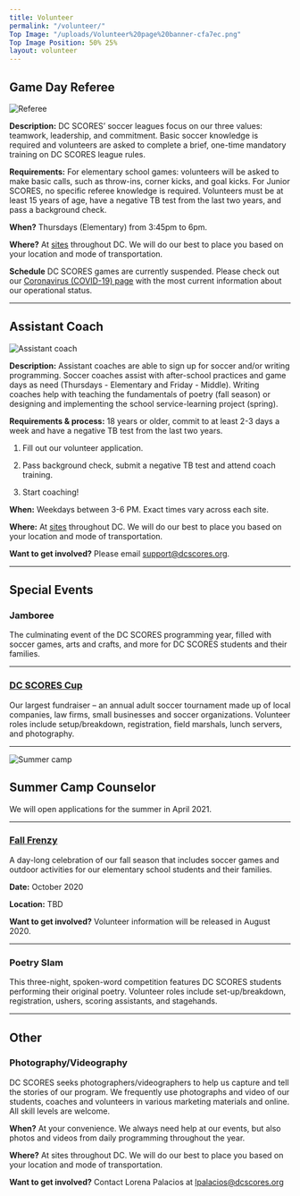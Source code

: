 ```yaml
---
title: Volunteer
permalink: "/volunteer/"
Top Image: "/uploads/Volunteer%20page%20banner-cfa7ec.png"
Top Image Position: 50% 25%
layout: volunteer
---
```


<span id="volunteer-referee"></span>

## Game Day Referee

![Referee](/uploads/volunteer-referee-float-left.jpg)

**Description:**
DC SCORES’ soccer leagues focus on our three values: teamwork, leadership, and commitment. Basic soccer knowledge is required and volunteers are asked to complete a brief, one-time mandatory training on DC SCORES league rules.

**Requirements:**
For elementary school games: volunteers will be asked to make basic calls, such as throw-ins, corner kicks, and goal kicks. For Junior SCORES, no specific referee knowledge is required. Volunteers must be at least 15 years of age, have a negative TB test from the last two years, and pass a background check.

**When?**
Thursdays (Elementary) from 3:45pm to 6pm. <br>

**Where?**
At <a href="/our-program/program-sites/" target="_blank">sites</a> throughout DC. We will do our best to place you based on your location and mode of transportation.

**Schedule**
DC SCORES games are currently suspended. Please check out our [Coronavirus (COVID-19) page](https://parents.dcscores.org/covid-19) with the most current information about our operational status.

---

<span id="volunteer-assistant-coach"></span>

## Assistant Coach

![Assistant coach](/uploads/volunteer-assistant-coach-float-left.jpg)

**Description:**
Assistant coaches are able to sign up for soccer and/or writing programming. Soccer coaches assist with after-school practices and game days as need (Thursdays - Elementary and Friday - Middle). Writing coaches help with teaching the fundamentals of poetry (fall season) or designing and implementing the school service-learning project (spring).

**Requirements & process:**
18 years or older, commit to at least 2-3 days a week and have a negative TB test from the last two years.

1. Fill out our volunteer application.

2. Pass background check, submit a negative TB test and attend coach training.

3. Start coaching!

**When:**
Weekdays between 3-6 PM. Exact times vary across each site.

**Where:**
At <a href="/our-program/program-sites/" target="_blank">sites</a> throughout DC. We will do our best to place you based on your location and mode of transportation.

**Want to get involved?**
Please email support@dcscores.org.

---

<span id="volunteer-special-events"></span>

## Special Events


### Jamboree

The culminating event of the DC SCORES programming year, filled with soccer games, arts and crafts, and more for DC SCORES students and their families.

---

### [DC SCORES Cup](https://www.dcscorescup.org/)

Our largest fundraiser – an annual adult soccer tournament made up of local companies, law firms, small businesses and soccer organizations. Volunteer roles include setup/breakdown, registration, field marshals, lunch servers, and photography.

---

<span id="volunteer-summer-camp"></span>

![Summer camp](/uploads/volunteer-summer-camp-float-left.jpg)

## Summer Camp Counselor

We will open applications for the summer in April 2021.

---

### [Fall Frenzy](https://www.dcscores.org/fallfrenzy/)

A day-long celebration of our fall season that includes soccer games and outdoor activities for our elementary school students and their families.

**Date:** October 2020

**Location:** TBD

**Want to get involved?** Volunteer information will be released in August 2020.

---

### Poetry Slam

This three-night, spoken-word competition features DC SCORES students performing their original poetry. Volunteer roles include set-up/breakdown, registration, ushers, scoring assistants, and stagehands.

---

<span id="volunteer-other"></span>

## Other

### Photography/Videography

DC SCORES seeks photographers/videographers to help us capture and tell the stories of our program. We frequently use photographs and video of our students, coaches and volunteers in various marketing materials and online. All skill levels are welcome.

**When?**
At your convenience. We always need help at our events, but also photos and videos from daily programming throughout the year.

**Where?**
At sites throughout DC. We will do our best to place you based on your location and mode of transportation.

**Want to get involved?**
Contact Lorena Palacios at lpalacios@dcscores.org